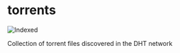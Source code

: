 torrents 
========
![Indexed](https://img.shields.io/badge/indexed-230517-blue)

Collection of torrent files discovered in the DHT network

